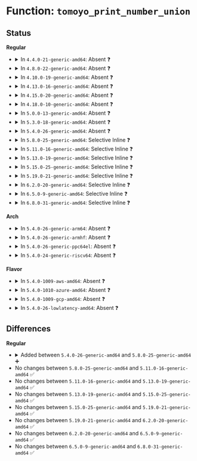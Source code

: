 # Function: <code>tomoyo_print_number_union</code>

## Status
<b>Regular</b>
<ul>
<li>
<details>
<summary>In <code>4.4.0-21-generic-amd64</code>: Absent ❓</summary>

```json
{
  "name": "tomoyo_print_number_union",
  "collision_type": "Unique Static",
  "inline_type": "Full",
  "funcs": [
    {
      "addr": 18446744071582421793,
      "name": "tomoyo_print_number_union",
      "external": false,
      "loc": "security/tomoyo/common.c:469",
      "file": "security/tomoyo/common.c",
      "inline": "not declared, inlined",
      "caller_inline": [
        "security/tomoyo/common.c:tomoyo_read_group",
        "security/tomoyo/common.c:tomoyo_print_entry",
        "security/tomoyo/common.c:tomoyo_print_entry",
        "security/tomoyo/common.c:tomoyo_print_entry",
        "security/tomoyo/common.c:tomoyo_print_entry",
        "security/tomoyo/common.c:tomoyo_print_entry"
      ],
      "caller_func": []
    }
  ],
  "symbols": []
}
```
</details>
</li>
<li>
<details>
<summary>In <code>4.8.0-22-generic-amd64</code>: Absent ❓</summary>

```json
{
  "name": "tomoyo_print_number_union",
  "collision_type": "Unique Static",
  "inline_type": "Full",
  "funcs": [
    {
      "addr": 18446744071582642754,
      "name": "tomoyo_print_number_union",
      "external": false,
      "loc": "security/tomoyo/common.c:469",
      "file": "security/tomoyo/common.c",
      "inline": "not declared, inlined",
      "caller_inline": [
        "security/tomoyo/common.c:tomoyo_read_group",
        "security/tomoyo/common.c:tomoyo_print_entry",
        "security/tomoyo/common.c:tomoyo_print_entry",
        "security/tomoyo/common.c:tomoyo_print_entry",
        "security/tomoyo/common.c:tomoyo_print_entry",
        "security/tomoyo/common.c:tomoyo_print_entry"
      ],
      "caller_func": []
    }
  ],
  "symbols": []
}
```
</details>
</li>
<li>
<details>
<summary>In <code>4.10.0-19-generic-amd64</code>: Absent ❓</summary>

```json
{
  "name": "tomoyo_print_number_union",
  "collision_type": "Unique Static",
  "inline_type": "Full",
  "funcs": [
    {
      "addr": 18446744071582735842,
      "name": "tomoyo_print_number_union",
      "external": false,
      "loc": "security/tomoyo/common.c:469",
      "file": "security/tomoyo/common.c",
      "inline": "not declared, inlined",
      "caller_inline": [
        "security/tomoyo/common.c:tomoyo_read_group",
        "security/tomoyo/common.c:tomoyo_print_entry",
        "security/tomoyo/common.c:tomoyo_print_entry",
        "security/tomoyo/common.c:tomoyo_print_entry",
        "security/tomoyo/common.c:tomoyo_print_entry",
        "security/tomoyo/common.c:tomoyo_print_entry"
      ],
      "caller_func": []
    }
  ],
  "symbols": []
}
```
</details>
</li>
<li>
<details>
<summary>In <code>4.13.0-16-generic-amd64</code>: Absent ❓</summary>

```json
{
  "name": "tomoyo_print_number_union",
  "collision_type": "Unique Static",
  "inline_type": "Full",
  "funcs": [
    {
      "addr": 18446744071582830310,
      "name": "tomoyo_print_number_union",
      "external": false,
      "loc": "security/tomoyo/common.c:469",
      "file": "security/tomoyo/common.c",
      "inline": "not declared, inlined",
      "caller_inline": [
        "security/tomoyo/common.c:tomoyo_read_group",
        "security/tomoyo/common.c:tomoyo_print_entry",
        "security/tomoyo/common.c:tomoyo_print_entry",
        "security/tomoyo/common.c:tomoyo_print_entry",
        "security/tomoyo/common.c:tomoyo_print_entry",
        "security/tomoyo/common.c:tomoyo_print_entry"
      ],
      "caller_func": []
    }
  ],
  "symbols": []
}
```
</details>
</li>
<li>
<details>
<summary>In <code>4.15.0-20-generic-amd64</code>: Absent ❓</summary>

```json
{
  "name": "tomoyo_print_number_union",
  "collision_type": "Unique Static",
  "inline_type": "Full",
  "funcs": [
    {
      "addr": 18446744071582987142,
      "name": "tomoyo_print_number_union",
      "external": false,
      "loc": "security/tomoyo/common.c:470",
      "file": "security/tomoyo/common.c",
      "inline": "not declared, inlined",
      "caller_inline": [
        "security/tomoyo/common.c:tomoyo_read_group",
        "security/tomoyo/common.c:tomoyo_print_entry",
        "security/tomoyo/common.c:tomoyo_print_entry",
        "security/tomoyo/common.c:tomoyo_print_entry",
        "security/tomoyo/common.c:tomoyo_print_entry",
        "security/tomoyo/common.c:tomoyo_print_entry"
      ],
      "caller_func": []
    }
  ],
  "symbols": []
}
```
</details>
</li>
<li>
<details>
<summary>In <code>4.18.0-10-generic-amd64</code>: Absent ❓</summary>

```json
{
  "name": "tomoyo_print_number_union",
  "collision_type": "Unique Static",
  "inline_type": "Full",
  "funcs": [
    {
      "addr": 18446744071583187377,
      "name": "tomoyo_print_number_union",
      "external": false,
      "loc": "security/tomoyo/common.c:470",
      "file": "security/tomoyo/common.c",
      "inline": "not declared, inlined",
      "caller_inline": [
        "security/tomoyo/common.c:tomoyo_read_group",
        "security/tomoyo/common.c:tomoyo_print_entry",
        "security/tomoyo/common.c:tomoyo_print_entry",
        "security/tomoyo/common.c:tomoyo_print_entry",
        "security/tomoyo/common.c:tomoyo_print_entry",
        "security/tomoyo/common.c:tomoyo_print_entry",
        "security/tomoyo/common.c:tomoyo_print_entry"
      ],
      "caller_func": []
    }
  ],
  "symbols": []
}
```
</details>
</li>
<li>
<details>
<summary>In <code>5.0.0-13-generic-amd64</code>: Absent ❓</summary>

```json
{
  "name": "tomoyo_print_number_union",
  "collision_type": "Unique Static",
  "inline_type": "Full",
  "funcs": [
    {
      "addr": 18446744071583301837,
      "name": "tomoyo_print_number_union",
      "external": false,
      "loc": "security/tomoyo/common.c:470",
      "file": "security/tomoyo/common.c",
      "inline": "not declared, inlined",
      "caller_inline": [
        "security/tomoyo/common.c:tomoyo_read_group",
        "security/tomoyo/common.c:tomoyo_print_entry",
        "security/tomoyo/common.c:tomoyo_print_entry",
        "security/tomoyo/common.c:tomoyo_print_entry",
        "security/tomoyo/common.c:tomoyo_print_entry",
        "security/tomoyo/common.c:tomoyo_print_entry",
        "security/tomoyo/common.c:tomoyo_print_entry"
      ],
      "caller_func": []
    }
  ],
  "symbols": []
}
```
</details>
</li>
<li>
<details>
<summary>In <code>5.3.0-18-generic-amd64</code>: Absent ❓</summary>

```json
{
  "name": "tomoyo_print_number_union",
  "collision_type": "Unique Static",
  "inline_type": "Full",
  "funcs": [
    {
      "addr": 18446744071583489165,
      "name": "tomoyo_print_number_union",
      "external": false,
      "loc": "security/tomoyo/common.c:475",
      "file": "security/tomoyo/common.c",
      "inline": "not declared, inlined",
      "caller_inline": [
        "security/tomoyo/common.c:tomoyo_read_group",
        "security/tomoyo/common.c:tomoyo_print_entry",
        "security/tomoyo/common.c:tomoyo_print_entry",
        "security/tomoyo/common.c:tomoyo_print_entry",
        "security/tomoyo/common.c:tomoyo_print_entry",
        "security/tomoyo/common.c:tomoyo_print_entry",
        "security/tomoyo/common.c:tomoyo_print_entry"
      ],
      "caller_func": []
    }
  ],
  "symbols": []
}
```
</details>
</li>
<li>
<details>
<summary>In <code>5.4.0-26-generic-amd64</code>: Absent ❓</summary>

```json
{
  "name": "tomoyo_print_number_union",
  "collision_type": "Unique Static",
  "inline_type": "Full",
  "funcs": [
    {
      "addr": 18446744071583595149,
      "name": "tomoyo_print_number_union",
      "external": false,
      "loc": "security/tomoyo/common.c:475",
      "file": "security/tomoyo/common.c",
      "inline": "not declared, inlined",
      "caller_inline": [
        "security/tomoyo/common.c:tomoyo_read_group",
        "security/tomoyo/common.c:tomoyo_print_entry",
        "security/tomoyo/common.c:tomoyo_print_entry",
        "security/tomoyo/common.c:tomoyo_print_entry",
        "security/tomoyo/common.c:tomoyo_print_entry",
        "security/tomoyo/common.c:tomoyo_print_entry",
        "security/tomoyo/common.c:tomoyo_print_entry"
      ],
      "caller_func": []
    }
  ],
  "symbols": []
}
```
</details>
</li>
<li>
<details>
<summary>In <code>5.8.0-25-generic-amd64</code>: Selective Inline ❓</summary>

```c
void tomoyo_print_number_union(struct tomoyo_io_buffer * head, const struct tomoyo_number_union * ptr)
```

```json
{
  "name": "tomoyo_print_number_union",
  "collision_type": "Unique Static",
  "inline_type": "Selective",
  "funcs": [
    {
      "addr": 18446744071583950999,
      "name": "tomoyo_print_number_union",
      "external": false,
      "loc": "security/tomoyo/common.c:475",
      "file": "security/tomoyo/common.c",
      "inline": "not declared, inlined",
      "caller_inline": [
        "security/tomoyo/common.c:tomoyo_read_group"
      ],
      "caller_func": [
        "security/tomoyo/common.c:tomoyo_print_entry",
        "security/tomoyo/common.c:tomoyo_print_entry",
        "security/tomoyo/common.c:tomoyo_print_entry",
        "security/tomoyo/common.c:tomoyo_print_entry",
        "security/tomoyo/common.c:tomoyo_print_entry"
      ]
    }
  ],
  "symbols": [
    {
      "addr": 18446744071583949104,
      "name": "tomoyo_print_number_union",
      "section": ".text",
      "bind": "STB_LOCAL",
      "size": 182
    }
  ]
}
```
</details>
</li>
<li>
<details>
<summary>In <code>5.11.0-16-generic-amd64</code>: Selective Inline ❓</summary>

```c
void tomoyo_print_number_union(struct tomoyo_io_buffer * head, const struct tomoyo_number_union * ptr)
```

```json
{
  "name": "tomoyo_print_number_union",
  "collision_type": "Unique Static",
  "inline_type": "Selective",
  "funcs": [
    {
      "addr": 18446744071584070839,
      "name": "tomoyo_print_number_union",
      "external": false,
      "loc": "security/tomoyo/common.c:475",
      "file": "security/tomoyo/common.c",
      "inline": "not declared, inlined",
      "caller_inline": [
        "security/tomoyo/common.c:tomoyo_read_group"
      ],
      "caller_func": [
        "security/tomoyo/common.c:tomoyo_print_entry",
        "security/tomoyo/common.c:tomoyo_print_entry",
        "security/tomoyo/common.c:tomoyo_print_entry",
        "security/tomoyo/common.c:tomoyo_print_entry",
        "security/tomoyo/common.c:tomoyo_print_entry"
      ]
    }
  ],
  "symbols": [
    {
      "addr": 18446744071584068944,
      "name": "tomoyo_print_number_union",
      "section": ".text",
      "bind": "STB_LOCAL",
      "size": 182
    }
  ]
}
```
</details>
</li>
<li>
<details>
<summary>In <code>5.13.0-19-generic-amd64</code>: Selective Inline ❓</summary>

```c
void tomoyo_print_number_union(struct tomoyo_io_buffer * head, const struct tomoyo_number_union * ptr)
```

```json
{
  "name": "tomoyo_print_number_union",
  "collision_type": "Unique Static",
  "inline_type": "Selective",
  "funcs": [
    {
      "addr": 18446744071584097367,
      "name": "tomoyo_print_number_union",
      "external": false,
      "loc": "security/tomoyo/common.c:475",
      "file": "security/tomoyo/common.c",
      "inline": "not declared, inlined",
      "caller_inline": [
        "security/tomoyo/common.c:tomoyo_read_group"
      ],
      "caller_func": [
        "security/tomoyo/common.c:tomoyo_print_entry",
        "security/tomoyo/common.c:tomoyo_print_entry",
        "security/tomoyo/common.c:tomoyo_print_entry",
        "security/tomoyo/common.c:tomoyo_print_entry",
        "security/tomoyo/common.c:tomoyo_print_entry"
      ]
    }
  ],
  "symbols": [
    {
      "addr": 18446744071584095488,
      "name": "tomoyo_print_number_union",
      "section": ".text",
      "bind": "STB_LOCAL",
      "size": 182
    }
  ]
}
```
</details>
</li>
<li>
<details>
<summary>In <code>5.15.0-25-generic-amd64</code>: Selective Inline ❓</summary>

```c
void tomoyo_print_number_union(struct tomoyo_io_buffer * head, const struct tomoyo_number_union * ptr)
```

```json
{
  "name": "tomoyo_print_number_union",
  "collision_type": "Unique Static",
  "inline_type": "Selective",
  "funcs": [
    {
      "addr": 18446744071584470896,
      "name": "tomoyo_print_number_union",
      "external": false,
      "loc": "security/tomoyo/common.c:475",
      "file": "security/tomoyo/common.c",
      "inline": "not declared, inlined",
      "caller_inline": [
        "security/tomoyo/common.c:tomoyo_read_group"
      ],
      "caller_func": [
        "security/tomoyo/common.c:tomoyo_print_entry",
        "security/tomoyo/common.c:tomoyo_print_entry",
        "security/tomoyo/common.c:tomoyo_print_entry",
        "security/tomoyo/common.c:tomoyo_print_entry",
        "security/tomoyo/common.c:tomoyo_print_entry"
      ]
    }
  ],
  "symbols": [
    {
      "addr": 18446744071584469872,
      "name": "tomoyo_print_number_union",
      "section": ".text",
      "bind": "STB_LOCAL",
      "size": 269
    }
  ]
}
```
</details>
</li>
<li>
<details>
<summary>In <code>5.19.0-21-generic-amd64</code>: Selective Inline ❓</summary>

```c
void tomoyo_print_number_union(struct tomoyo_io_buffer * head, const struct tomoyo_number_union * ptr)
```

```json
{
  "name": "tomoyo_print_number_union",
  "collision_type": "Unique Static",
  "inline_type": "Selective",
  "funcs": [
    {
      "addr": 18446744071585107120,
      "name": "tomoyo_print_number_union",
      "external": false,
      "loc": "security/tomoyo/common.c:466",
      "file": "security/tomoyo/common.c",
      "inline": "not declared, inlined",
      "caller_inline": [
        "security/tomoyo/common.c:tomoyo_read_group"
      ],
      "caller_func": [
        "security/tomoyo/common.c:tomoyo_print_entry",
        "security/tomoyo/common.c:tomoyo_print_entry",
        "security/tomoyo/common.c:tomoyo_print_entry",
        "security/tomoyo/common.c:tomoyo_print_entry",
        "security/tomoyo/common.c:tomoyo_print_entry"
      ]
    }
  ],
  "symbols": [
    {
      "addr": 18446744071585106048,
      "name": "tomoyo_print_number_union",
      "section": ".text",
      "bind": "STB_LOCAL",
      "size": 306
    }
  ]
}
```
</details>
</li>
<li>
<details>
<summary>In <code>6.2.0-20-generic-amd64</code>: Selective Inline ❓</summary>

```c
void tomoyo_print_number_union(struct tomoyo_io_buffer * head, const struct tomoyo_number_union * ptr)
```

```json
{
  "name": "tomoyo_print_number_union",
  "collision_type": "Unique Static",
  "inline_type": "Selective",
  "funcs": [
    {
      "addr": 18446744071585831264,
      "name": "tomoyo_print_number_union",
      "external": false,
      "loc": "security/tomoyo/common.c:466",
      "file": "security/tomoyo/common.c",
      "inline": "not declared, inlined",
      "caller_inline": [
        "security/tomoyo/common.c:tomoyo_read_group"
      ],
      "caller_func": [
        "security/tomoyo/common.c:tomoyo_print_entry",
        "security/tomoyo/common.c:tomoyo_print_entry",
        "security/tomoyo/common.c:tomoyo_print_entry",
        "security/tomoyo/common.c:tomoyo_print_entry",
        "security/tomoyo/common.c:tomoyo_print_entry"
      ]
    }
  ],
  "symbols": [
    {
      "addr": 18446744071585830176,
      "name": "tomoyo_print_number_union",
      "section": ".text",
      "bind": "STB_LOCAL",
      "size": 306
    }
  ]
}
```
</details>
</li>
<li>
<details>
<summary>In <code>6.5.0-9-generic-amd64</code>: Selective Inline ❓</summary>

```c
void tomoyo_print_number_union(struct tomoyo_io_buffer * head, const struct tomoyo_number_union * ptr)
```

```json
{
  "name": "tomoyo_print_number_union",
  "collision_type": "Unique Static",
  "inline_type": "Selective",
  "funcs": [
    {
      "addr": 18446744071586063264,
      "name": "tomoyo_print_number_union",
      "external": false,
      "loc": "security/tomoyo/common.c:466",
      "file": "security/tomoyo/common.c",
      "inline": "not declared, inlined",
      "caller_inline": [
        "security/tomoyo/common.c:tomoyo_read_group"
      ],
      "caller_func": [
        "security/tomoyo/common.c:tomoyo_print_entry",
        "security/tomoyo/common.c:tomoyo_print_entry",
        "security/tomoyo/common.c:tomoyo_print_entry",
        "security/tomoyo/common.c:tomoyo_print_entry",
        "security/tomoyo/common.c:tomoyo_print_entry"
      ]
    }
  ],
  "symbols": [
    {
      "addr": 18446744071586062176,
      "name": "tomoyo_print_number_union",
      "section": ".text",
      "bind": "STB_LOCAL",
      "size": 306
    }
  ]
}
```
</details>
</li>
<li>
<details>
<summary>In <code>6.8.0-31-generic-amd64</code>: Selective Inline ❓</summary>

```c
void tomoyo_print_number_union(struct tomoyo_io_buffer * head, const struct tomoyo_number_union * ptr)
```

```json
{
  "name": "tomoyo_print_number_union",
  "collision_type": "Unique Static",
  "inline_type": "Selective",
  "funcs": [
    {
      "addr": 18446744071586312272,
      "name": "tomoyo_print_number_union",
      "external": false,
      "loc": "security/tomoyo/common.c:467",
      "file": "security/tomoyo/common.c",
      "inline": "not declared, inlined",
      "caller_inline": [
        "security/tomoyo/common.c:tomoyo_read_group"
      ],
      "caller_func": [
        "security/tomoyo/common.c:tomoyo_print_entry",
        "security/tomoyo/common.c:tomoyo_print_entry",
        "security/tomoyo/common.c:tomoyo_print_entry",
        "security/tomoyo/common.c:tomoyo_print_entry",
        "security/tomoyo/common.c:tomoyo_print_entry"
      ]
    }
  ],
  "symbols": [
    {
      "addr": 18446744071586311184,
      "name": "tomoyo_print_number_union",
      "section": ".text",
      "bind": "STB_LOCAL",
      "size": 306
    }
  ]
}
```
</details>
</li>
</ul>
<b>Arch</b>
<ul>
<li>
<details>
<summary>In <code>5.4.0-26-generic-arm64</code>: Absent ❓</summary>

```json
{
  "name": "tomoyo_print_number_union",
  "collision_type": "Unique Static",
  "inline_type": "Full",
  "funcs": [
    {
      "addr": 18446603336495374536,
      "name": "tomoyo_print_number_union",
      "external": false,
      "loc": "security/tomoyo/common.c:475",
      "file": "security/tomoyo/common.c",
      "inline": "not declared, inlined",
      "caller_inline": [
        "security/tomoyo/common.c:tomoyo_read_group",
        "security/tomoyo/common.c:tomoyo_print_entry",
        "security/tomoyo/common.c:tomoyo_print_entry",
        "security/tomoyo/common.c:tomoyo_print_entry",
        "security/tomoyo/common.c:tomoyo_print_entry",
        "security/tomoyo/common.c:tomoyo_print_entry",
        "security/tomoyo/common.c:tomoyo_print_entry"
      ],
      "caller_func": []
    }
  ],
  "symbols": []
}
```
</details>
</li>
<li>
<details>
<summary>In <code>5.4.0-26-generic-armhf</code>: Absent ❓</summary>

```json
{
  "name": "tomoyo_print_number_union",
  "collision_type": "Unique Static",
  "inline_type": "Full",
  "funcs": [
    {
      "addr": 3228751368,
      "name": "tomoyo_print_number_union",
      "external": false,
      "loc": "security/tomoyo/common.c:475",
      "file": "security/tomoyo/common.c",
      "inline": "not declared, inlined",
      "caller_inline": [
        "security/tomoyo/common.c:tomoyo_read_group",
        "security/tomoyo/common.c:tomoyo_print_entry",
        "security/tomoyo/common.c:tomoyo_print_entry",
        "security/tomoyo/common.c:tomoyo_print_entry",
        "security/tomoyo/common.c:tomoyo_print_entry",
        "security/tomoyo/common.c:tomoyo_print_entry",
        "security/tomoyo/common.c:tomoyo_print_entry"
      ],
      "caller_func": []
    }
  ],
  "symbols": []
}
```
</details>
</li>
<li>
<details>
<summary>In <code>5.4.0-26-generic-ppc64el</code>: Absent ❓</summary>

```json
{
  "name": "tomoyo_print_number_union",
  "collision_type": "Unique Static",
  "inline_type": "Full",
  "funcs": [
    {
      "addr": 13835058055289392048,
      "name": "tomoyo_print_number_union",
      "external": false,
      "loc": "security/tomoyo/common.c:475",
      "file": "security/tomoyo/common.c",
      "inline": "not declared, inlined",
      "caller_inline": [
        "security/tomoyo/common.c:tomoyo_read_group",
        "security/tomoyo/common.c:tomoyo_print_entry",
        "security/tomoyo/common.c:tomoyo_print_entry",
        "security/tomoyo/common.c:tomoyo_print_entry",
        "security/tomoyo/common.c:tomoyo_print_entry",
        "security/tomoyo/common.c:tomoyo_print_entry",
        "security/tomoyo/common.c:tomoyo_print_entry"
      ],
      "caller_func": []
    }
  ],
  "symbols": []
}
```
</details>
</li>
<li>
<details>
<summary>In <code>5.4.0-24-generic-riscv64</code>: Absent ❓</summary>

```json
{
  "name": "tomoyo_print_number_union",
  "collision_type": "Unique Static",
  "inline_type": "Full",
  "funcs": [
    {
      "addr": 18446743936274580210,
      "name": "tomoyo_print_number_union",
      "external": false,
      "loc": "security/tomoyo/common.c:475",
      "file": "security/tomoyo/common.c",
      "inline": "not declared, inlined",
      "caller_inline": [
        "security/tomoyo/common.c:tomoyo_read_group",
        "security/tomoyo/common.c:tomoyo_print_entry",
        "security/tomoyo/common.c:tomoyo_print_entry",
        "security/tomoyo/common.c:tomoyo_print_entry",
        "security/tomoyo/common.c:tomoyo_print_entry",
        "security/tomoyo/common.c:tomoyo_print_entry"
      ],
      "caller_func": []
    }
  ],
  "symbols": []
}
```
</details>
</li>
</ul>
<b>Flavor</b>
<ul>
<li>
<details>
<summary>In <code>5.4.0-1009-aws-amd64</code>: Absent ❓</summary>

```json
{
  "name": "tomoyo_print_number_union",
  "collision_type": "Unique Static",
  "inline_type": "Full",
  "funcs": [
    {
      "addr": 18446744071583563885,
      "name": "tomoyo_print_number_union",
      "external": false,
      "loc": "security/tomoyo/common.c:475",
      "file": "security/tomoyo/common.c",
      "inline": "not declared, inlined",
      "caller_inline": [
        "security/tomoyo/common.c:tomoyo_read_group",
        "security/tomoyo/common.c:tomoyo_print_entry",
        "security/tomoyo/common.c:tomoyo_print_entry",
        "security/tomoyo/common.c:tomoyo_print_entry",
        "security/tomoyo/common.c:tomoyo_print_entry",
        "security/tomoyo/common.c:tomoyo_print_entry",
        "security/tomoyo/common.c:tomoyo_print_entry"
      ],
      "caller_func": []
    }
  ],
  "symbols": []
}
```
</details>
</li>
<li>
<details>
<summary>In <code>5.4.0-1010-azure-amd64</code>: Absent ❓</summary>

```json
{
  "name": "tomoyo_print_number_union",
  "collision_type": "Unique Static",
  "inline_type": "Full",
  "funcs": [
    {
      "addr": 18446744071583500941,
      "name": "tomoyo_print_number_union",
      "external": false,
      "loc": "security/tomoyo/common.c:475",
      "file": "security/tomoyo/common.c",
      "inline": "not declared, inlined",
      "caller_inline": [
        "security/tomoyo/common.c:tomoyo_read_group",
        "security/tomoyo/common.c:tomoyo_print_entry",
        "security/tomoyo/common.c:tomoyo_print_entry",
        "security/tomoyo/common.c:tomoyo_print_entry",
        "security/tomoyo/common.c:tomoyo_print_entry",
        "security/tomoyo/common.c:tomoyo_print_entry",
        "security/tomoyo/common.c:tomoyo_print_entry"
      ],
      "caller_func": []
    }
  ],
  "symbols": []
}
```
</details>
</li>
<li>
<details>
<summary>In <code>5.4.0-1009-gcp-amd64</code>: Absent ❓</summary>

```json
{
  "name": "tomoyo_print_number_union",
  "collision_type": "Unique Static",
  "inline_type": "Full",
  "funcs": [
    {
      "addr": 18446744071583547661,
      "name": "tomoyo_print_number_union",
      "external": false,
      "loc": "security/tomoyo/common.c:475",
      "file": "security/tomoyo/common.c",
      "inline": "not declared, inlined",
      "caller_inline": [
        "security/tomoyo/common.c:tomoyo_read_group",
        "security/tomoyo/common.c:tomoyo_print_entry",
        "security/tomoyo/common.c:tomoyo_print_entry",
        "security/tomoyo/common.c:tomoyo_print_entry",
        "security/tomoyo/common.c:tomoyo_print_entry",
        "security/tomoyo/common.c:tomoyo_print_entry",
        "security/tomoyo/common.c:tomoyo_print_entry"
      ],
      "caller_func": []
    }
  ],
  "symbols": []
}
```
</details>
</li>
<li>
<details>
<summary>In <code>5.4.0-26-lowlatency-amd64</code>: Absent ❓</summary>

```json
{
  "name": "tomoyo_print_number_union",
  "collision_type": "Unique Static",
  "inline_type": "Full",
  "funcs": [
    {
      "addr": 18446744071583646237,
      "name": "tomoyo_print_number_union",
      "external": false,
      "loc": "security/tomoyo/common.c:475",
      "file": "security/tomoyo/common.c",
      "inline": "not declared, inlined",
      "caller_inline": [
        "security/tomoyo/common.c:tomoyo_read_group",
        "security/tomoyo/common.c:tomoyo_print_entry",
        "security/tomoyo/common.c:tomoyo_print_entry",
        "security/tomoyo/common.c:tomoyo_print_entry",
        "security/tomoyo/common.c:tomoyo_print_entry",
        "security/tomoyo/common.c:tomoyo_print_entry",
        "security/tomoyo/common.c:tomoyo_print_entry"
      ],
      "caller_func": []
    }
  ],
  "symbols": []
}
```
</details>
</li>
</ul>

## Differences
<b>Regular</b>
<ul>
<li>
<details>
<summary>Added between <code>5.4.0-26-generic-amd64</code> and <code>5.8.0-25-generic-amd64</code> ➕</summary>

```c
void tomoyo_print_number_union(struct tomoyo_io_buffer * head, const struct tomoyo_number_union * ptr)
```
</details>
</li>
<li>
No changes between <code>5.8.0-25-generic-amd64</code> and <code>5.11.0-16-generic-amd64</code> ✅
</li>
<li>
No changes between <code>5.11.0-16-generic-amd64</code> and <code>5.13.0-19-generic-amd64</code> ✅
</li>
<li>
No changes between <code>5.13.0-19-generic-amd64</code> and <code>5.15.0-25-generic-amd64</code> ✅
</li>
<li>
No changes between <code>5.15.0-25-generic-amd64</code> and <code>5.19.0-21-generic-amd64</code> ✅
</li>
<li>
No changes between <code>5.19.0-21-generic-amd64</code> and <code>6.2.0-20-generic-amd64</code> ✅
</li>
<li>
No changes between <code>6.2.0-20-generic-amd64</code> and <code>6.5.0-9-generic-amd64</code> ✅
</li>
<li>
No changes between <code>6.5.0-9-generic-amd64</code> and <code>6.8.0-31-generic-amd64</code> ✅
</li>
</ul>

